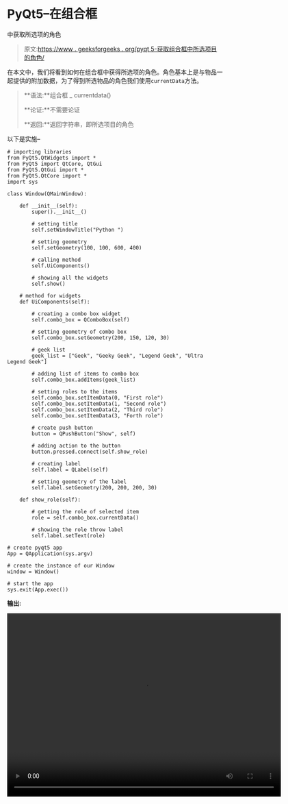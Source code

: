 # PyQt5–在组合框

中获取所选项的角色

> 原文:[https://www . geeksforgeeks . org/pyqt 5-获取组合框中所选项目的角色/](https://www.geeksforgeeks.org/pyqt5-getting-the-role-of-selected-item-in-combobox/)

在本文中，我们将看到如何在组合框中获得所选项的角色。角色基本上是与物品一起提供的附加数据，为了得到所选物品的角色我们使用`currentData`方法。

> **语法:**组合框 _ currentdata()
> 
> **论证:**不需要论证
> 
> **返回:**返回字符串，即所选项目的角色

以下是实施–

```
# importing libraries
from PyQt5.QtWidgets import * 
from PyQt5 import QtCore, QtGui
from PyQt5.QtGui import * 
from PyQt5.QtCore import * 
import sys

class Window(QMainWindow):

    def __init__(self):
        super().__init__()

        # setting title
        self.setWindowTitle("Python ")

        # setting geometry
        self.setGeometry(100, 100, 600, 400)

        # calling method
        self.UiComponents()

        # showing all the widgets
        self.show()

    # method for widgets
    def UiComponents(self):

        # creating a combo box widget
        self.combo_box = QComboBox(self)

        # setting geometry of combo box
        self.combo_box.setGeometry(200, 150, 120, 30)

        # geek list
        geek_list = ["Geek", "Geeky Geek", "Legend Geek", "Ultra Legend Geek"]

        # adding list of items to combo box
        self.combo_box.addItems(geek_list)

        # setting roles to the items
        self.combo_box.setItemData(0, "First role")
        self.combo_box.setItemData(1, "Second role")
        self.combo_box.setItemData(2, "Third role")
        self.combo_box.setItemData(3, "Forth role")

        # create push button
        button = QPushButton("Show", self)

        # adding action to the button
        button.pressed.connect(self.show_role)

        # creating label
        self.label = QLabel(self)

        # setting geometry of the label
        self.label.setGeometry(200, 200, 200, 30)

    def show_role(self):

        # getting the role of selected item
        role = self.combo_box.currentData()

        # showing the role throw label
        self.label.setText(role)

# create pyqt5 app
App = QApplication(sys.argv)

# create the instance of our Window
window = Window()

# start the app
sys.exit(App.exec())
```

**输出:**

<video class="wp-video-shortcode" id="video-396835-1" width="640" height="428" preload="metadata" controls=""><source type="video/mp4" src="https://media.geeksforgeeks.org/wp-content/uploads/20200412025223/Python-12-04-2020-02_51_35.mp4?_=1">[https://media.geeksforgeeks.org/wp-content/uploads/20200412025223/Python-12-04-2020-02_51_35.mp4](https://media.geeksforgeeks.org/wp-content/uploads/20200412025223/Python-12-04-2020-02_51_35.mp4)</video>